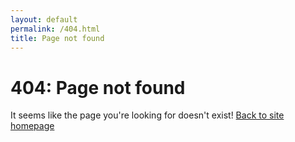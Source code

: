 ```yaml
---
layout: default
permalink: /404.html
title: Page not found
---
```


# 404: Page not found
It seems like the page you're looking for doesn't exist! [Back to site homepage](/)
